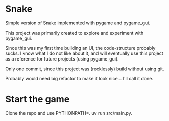 # Snake

Simple version of Snake implemented with pygame and pygame_gui.

This project was primarily created to explore and experiment with pygame_gui.

Since this was my first time building an UI, the code-structure probably sucks. I know what I do not like about it, and will eventually use this project as a reference for future projects (using pygame_gui).

Only one commit, since this project was (recklessly) build without using git.

Probably would need big refactor to make it look nice... I'll call it done.

# Start the game

Clone the repo and use PYTHONPATH=. uv run src/main.py.